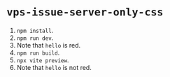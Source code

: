 # `vps-issue-server-only-css`

1. `npm install`.
2. `npm run dev`.
3. Note that `hello` is red.
4. `npm run build`.
5. `npx vite preview`.
6. Note that `hello` is not red.
